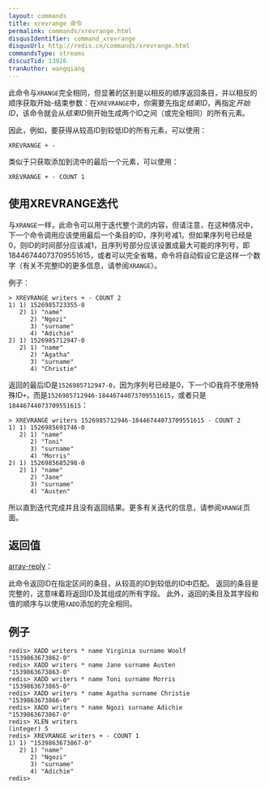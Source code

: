 ```yaml
---
layout: commands
title: xrevrange 命令
permalink: commands/xrevrange.html
disqusIdentifier: command_xrevrange
disqusUrl: http://redis.cn/commands/xrevrange.html
commandsType: streams
discuzTid: 13926
tranAuthor: wangqiang
---
```


此命令与`XRANGE`完全相同，但显著的区别是以相反的顺序返回条目，并以相反的顺序获取开始-结束参数：在`XREVRANGE`中，你需要先指定*结束ID*，再指定*开始ID*，该命令就会从*结束ID*侧开始生成两个ID之间（或完全相同）的所有元素。

因此，例如，要获得从较高ID到较低ID的所有元素，可以使用：

    XREVRANGE + -

类似于只获取添加到流中的最后一个元素，可以使用：

    XREVRANGE + - COUNT 1

## 使用XREVRANGE迭代

与`XRANGE`一样，此命令可以用于迭代整个流的内容，但请注意，在这种情况中，下一个命令调用应该使用最后一个条目的ID，序列号减1。但如果序列号已经是0，则ID的时间部分应该减1，且序列号部分应该设置成最大可能的序列号，即18446744073709551615，或者可以完全省略，命令将自动假设它是这样一个数字（有关不完整ID的更多信息，请参阅`XRANGE`）。

例子：

```
> XREVRANGE writers + - COUNT 2
1) 1) 1526985723355-0
   2) 1) "name"
      2) "Ngozi"
      3) "surname"
      4) "Adichie"
2) 1) 1526985712947-0
   2) 1) "name"
      2) "Agatha"
      3) "surname"
      4) "Christie"
```

返回的最后ID是`1526985712947-0`，因为序列号已经是0，下一个ID我将不使用特殊ID`+`，而是`1526985712946-18446744073709551615`，或者只是`18446744073709551615`：

```
> XREVRANGE writers 1526985712946-18446744073709551615 - COUNT 2
1) 1) 1526985691746-0
   2) 1) "name"
      2) "Toni"
      3) "surname"
      4) "Morris"
2) 1) 1526985685298-0
   2) 1) "name"
      2) "Jane"
      3) "surname"
      4) "Austen"
```

所以直到迭代完成并且没有返回结果。更多有关迭代的信息，请参阅`XRANGE`页面。

## 返回值

[array-reply](/topics/protocol.html#array-reply)：


此命令返回ID在指定区间的条目，从较高的ID到较低的ID中匹配。
返回的条目是完整的，这意味着将返回ID及其组成的所有字段。
此外，返回的条目及其字段和值的顺序与以使用`XADD`添加的完全相同。

## 例子

	redis> XADD writers * name Virginia surname Woolf
	"1539863673862-0"
	redis> XADD writers * name Jane surname Austen
	"1539863673863-0"
	redis> XADD writers * name Toni surname Morris
	"1539863673865-0"
	redis> XADD writers * name Agatha surname Christie
	"1539863673866-0"
	redis> XADD writers * name Ngozi surname Adichie
	"1539863673867-0"
	redis> XLEN writers
	(integer) 5
	redis> XREVRANGE writers + - COUNT 1
	1) 1) "1539863673867-0"
	   2) 1) "name"
		  2) "Ngozi"
		  3) "surname"
		  4) "Adichie"
	redis> 
